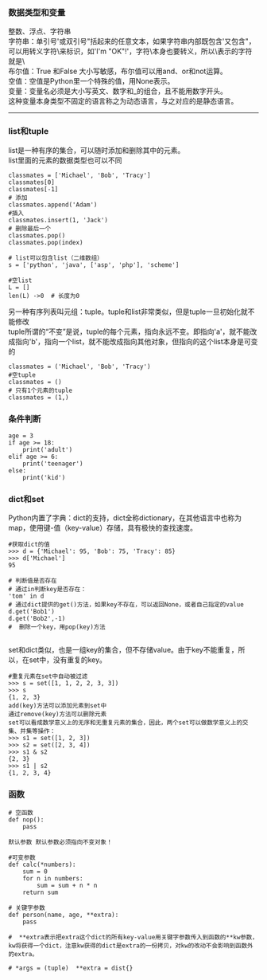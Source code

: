 ### 数据类型和变量
整数、浮点、字符串  
字符串：单引号'或双引号"括起来的任意文本，如果字符串内部既包含'又包含"，可以用转义字符\来标识，如'I\'m \"OK\"!'，字符\本身也要转义，所以\\表示的字符就是\   
布尔值：True 和False 大小写敏感，布尔值可以用and、or和not运算。  
空值：空值是Python里一个特殊的值，用None表示。  
变量：变量名必须是大小写英文、数字和_的组合，且不能用数字开头。  
这种变量本身类型不固定的语言称之为动态语言，与之对应的是静态语言。  

---  

### list和tuple  
list是一种有序的集合，可以随时添加和删除其中的元素。  
list里面的元素的数据类型也可以不同  
```
classmates = ['Michael', 'Bob', 'Tracy']
classmates[0]
classmates[-1]
# 添加
classmates.append('Adam')
#插入
classmates.insert(1, 'Jack')
# 删除最后一个
classmates.pop() 
classmates.pop(index)

# list可以包含list（二维数组）
s = ['python', 'java', ['asp', 'php'], 'scheme']

#空list
L = []
len(L) ->0  # 长度为0
```

另一种有序列表叫元组：tuple。tuple和list非常类似，但是tuple一旦初始化就不能修改  
tuple所谓的“不变”是说，tuple的每个元素，指向永远不变。即指向'a'，就不能改成指向'b'，指向一个list，就不能改成指向其他对象，但指向的这个list本身是可变的  
```
classmates = ('Michael', 'Bob', 'Tracy')
#空tuple
classmates = ()
# 只有1个元素的tuple
classmates = (1,)
```

### 条件判断
```
age = 3
if age >= 18:
    print('adult')
elif age >= 6:
    print('teenager')
else:
    print('kid')
```

### dict和set
Python内置了字典：dict的支持，dict全称dictionary，在其他语言中也称为map，使用键-值（key-value）存储，具有极快的查找速度。
```
#获取dict的值
>>> d = {'Michael': 95, 'Bob': 75, 'Tracy': 85}
>>> d['Michael']
95

# 判断值是否存在
# 通过in判断key是否存在：
'tom' in d 
# 通过dict提供的get()方法，如果key不存在，可以返回None，或者自己指定的value
d.get('Bob1')
d.get('Bob2',-1)
#  删除一个key，用pop(key)方法


```
set和dict类似，也是一组key的集合，但不存储value。由于key不能重复，所以，在set中，没有重复的key。  
```
#重复元素在set中自动被过滤
>>> s = set([1, 1, 2, 2, 3, 3])
>>> s
{1, 2, 3}
add(key)方法可以添加元素到set中
通过remove(key)方法可以删除元素
set可以看成数学意义上的无序和无重复元素的集合，因此，两个set可以做数学意义上的交集、并集等操作：
>>> s1 = set([1, 2, 3])
>>> s2 = set([2, 3, 4])
>>> s1 & s2
{2, 3}
>>> s1 | s2
{1, 2, 3, 4}
```

### 函数
```
# 空函数
def nop():
    pass

默认参数 默认参数必须指向不变对象！

#可变参数
def calc(*numbers):
    sum = 0
    for n in numbers:
        sum = sum + n * n
    return sum

# 关键字参数
def person(name, age, **extra):
    pass

#  **extra表示把extra这个dict的所有key-value用关键字参数传入到函数的**kw参数，kw将获得一个dict，注意kw获得的dict是extra的一份拷贝，对kw的改动不会影响到函数外的extra。

# *args = (tuple)  **extra = dist{}


```